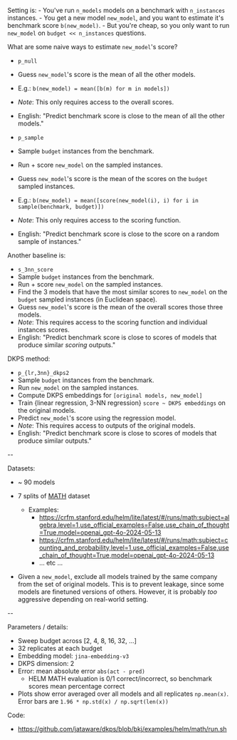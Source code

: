Setting is:
    - You've run `n_models` models on a benchmark with `n_instances` instances.
    - You get a new model `new_model`, and you want to estimate it's benchmark score `b(new_model)`.
    - But you're cheap, so you only want to run `new_model` on `budget << n_instances` questions.

What are some naive ways to estimate `new_model`'s score?
 - `p_null`
  - Guess `new_model`'s score is the mean of all the other models.
  - E.g.: `b(new_model) = mean([b(m) for m in models])`
  - *Note*: This only requires access to the overall scores.
  - English: "Predict benchmark score is close to the mean of all the other models."

 - `p_sample`
  - Sample `budget` instances from the benchmark.
  - Run + score `new_model` on the sampled instances.
  - Guess `new_model`'s score is the mean of the scores on the `budget` sampled instances.
  - E.g.: `b(new_model) = mean([score(new_model(i), i) for i in sample(benchmark, budget)])`
  - *Note*: This only requires access to the scoring function.
  - English: "Predict benchmark score is close to the score on a random sample of instances."

Another baseline is:
 - `s_3nn_score`
  - Sample `budget` instances from the benchmark.
  - Run + score `new_model` on the sampled instances.
  - Find the 3 models that have the most similar scores to `new_model` on the `budget` sampled instances (in Euclidean space).
  - Guess `new_model`'s score is the mean of the overall scores those three models.
  - *Note*: This requires access to the scoring function and individual instances scores.
  - English: "Predict benchmark score is close to scores of models that produce similar _scoring_ outputs."

DKPS method:
 - `p_{lr,3nn}_dkps2`
  - Sample `budget` instances from the benchmark.
  - Run `new_model` on the sampled instances.
  - Compute DKPS embeddings for `[original models, new_model]`
  - Train {linear regression, 3-NN regression} `score ~ DKPS embeddings` on the original models.
  - Predict `new_model`'s score using the regression model.
  - *Note*: This requires access to outputs of the original models.
  - English: "Predict benchmark score is close to scores of models that produce similar outputs."

--

Datasets:
 - ~ 90 models
 - 7 splits of [MATH](https://arxiv.org/pdf/2103.03874) dataset
    - Examples: 
        - https://crfm.stanford.edu/helm/lite/latest/#/runs/math:subject=algebra,level=1,use_official_examples=False,use_chain_of_thought=True,model=openai_gpt-4o-2024-05-13
        - https://crfm.stanford.edu/helm/lite/latest/#/runs/math:subject=counting_and_probability,level=1,use_official_examples=False,use_chain_of_thought=True,model=openai_gpt-4o-2024-05-13
        - ... etc ...

 - Given a `new_model`, exclude all models trained by the same company from the set of original models.  This is to prevent leakage, since some models are finetuned versions of others.  However, it is probably _too_ aggressive depending on real-world setting.
 
--

Parameters / details:
 - Sweep budget across [2, 4, 8, 16, 32, ...]
 - 32 replicates at each budget
 - Embedding model: `jina-embedding-v3`
 - DKPS dimension: 2
 - Error: mean absolute error `abs(act - pred)`
    - HELM MATH evaluation is 0/1 correct/incorrect, so benchmark scores mean percentage correct
 - Plots show error averaged over all models and all replicates `np.mean(x)`.  Error bars are `1.96 * np.std(x) / np.sqrt(len(x))`
 
Code:
 - https://github.com/jataware/dkps/blob/bkj/examples/helm/math/run.sh




